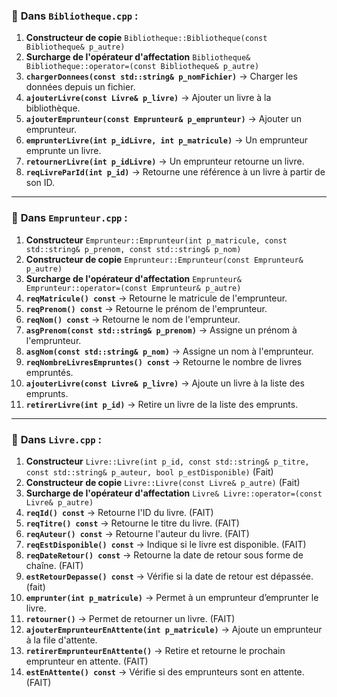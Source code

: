 ### 📌 **Dans `Bibliotheque.cpp`** :

1. **Constructeur de copie** `Bibliotheque::Bibliotheque(const Bibliotheque& p_autre)`
2. **Surcharge de l'opérateur d'affectation** `Bibliotheque& Bibliotheque::operator=(const Bibliotheque& p_autre)`
3. **`chargerDonnees(const std::string& p_nomFichier)`** → Charger les données depuis un fichier.
4. **`ajouterLivre(const Livre& p_livre)`** → Ajouter un livre à la bibliothèque.
5. **`ajouterEmprunteur(const Emprunteur& p_emprunteur)`** → Ajouter un emprunteur.
6. **`emprunterLivre(int p_idLivre, int p_matricule)`** → Un emprunteur emprunte un livre.
7. **`retournerLivre(int p_idLivre)`** → Un emprunteur retourne un livre.
8. **`reqLivreParId(int p_id)`** → Retourne une référence à un livre à partir de son ID.

---

### 📌 **Dans `Emprunteur.cpp`** :

1. **Constructeur** `Emprunteur::Emprunteur(int p_matricule, const std::string& p_prenom, const std::string& p_nom)`
2. **Constructeur de copie** `Emprunteur::Emprunteur(const Emprunteur& p_autre)`
3. **Surcharge de l'opérateur d'affectation** `Emprunteur& Emprunteur::operator=(const Emprunteur& p_autre)`
4. **`reqMatricule() const`** → Retourne le matricule de l'emprunteur.
5. **`reqPrenom() const`** → Retourne le prénom de l'emprunteur.
6. **`reqNom() const`** → Retourne le nom de l'emprunteur.
7. **`asgPrenom(const std::string& p_prenom)`** → Assigne un prénom à l'emprunteur.
8. **`asgNom(const std::string& p_nom)`** → Assigne un nom à l'emprunteur.
9. **`reqNombreLivresEmpruntes() const`** → Retourne le nombre de livres empruntés.
10. **`ajouterLivre(const Livre& p_livre)`** → Ajoute un livre à la liste des emprunts.
11. **`retirerLivre(int p_id)`** → Retire un livre de la liste des emprunts.

---

### 📌 **Dans `Livre.cpp`** :

1. **Constructeur** `Livre::Livre(int p_id, const std::string& p_titre, const std::string& p_auteur, bool p_estDisponible)` (Fait)
2. **Constructeur de copie** `Livre::Livre(const Livre& p_autre)` (Fait)
3. **Surcharge de l'opérateur d'affectation** `Livre& Livre::operator=(const Livre& p_autre)`
4. **`reqId() const`** → Retourne l'ID du livre. (FAIT)
5. **`reqTitre() const`** → Retourne le titre du livre. (FAIT)
6. **`reqAuteur() const`** → Retourne l'auteur du livre. (FAIT)
7. **`reqEstDisponible() const`** → Indique si le livre est disponible. (FAIT)
8. **`reqDateRetour() const`** → Retourne la date de retour sous forme de chaîne. (FAIT)
9. **`estRetourDepasse() const`** → Vérifie si la date de retour est dépassée. (fait)
10. **`emprunter(int p_matricule)`** → Permet à un emprunteur d’emprunter le livre.
11. **`retourner()`** → Permet de retourner un livre. (FAIT)
12. **`ajouterEmprunteurEnAttente(int p_matricule)`** → Ajoute un emprunteur à la file d'attente.
13. **`retirerEmprunteurEnAttente()`** → Retire et retourne le prochain emprunteur en attente. (FAIT)
14. **`estEnAttente() const`** → Vérifie si des emprunteurs sont en attente. (FAIT)